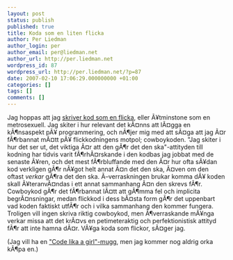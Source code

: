 ```yaml
---
layout: post
status: publish
published: true
title: Koda som en liten flicka
author: Per Liedman
author_login: per
author_email: per@liedman.net
author_url: http://per.liedman.net
wordpress_id: 87
wordpress_url: http://per.liedman.net/?p=87
date: 2007-02-10 17:06:29.000000000 +01:00
categories: []
tags: []
comments: []
---
```

Jag hoppas att jag <a href="http://headrush.typepad.com/creating_passionate_users/2006/03/code_like_a_gir.html">skriver kod som en flicka</a>, eller Ã¥tminstone som en metrosexuell. Jag skiter i hur relevant det kÃ¤nns att lÃ¤gga en kÃ¶nsaspekt pÃ¥ programmering, och nÃ¶jer mig med att sÃ¤ga att jag Ã¤r fÃ¶rbannat mÃ¤tt pÃ¥ flickkodningens motpol; cowboykoden. "Jag skiter i hur det ser ut, det viktiga Ã¤r att den gÃ¶r det den ska"-attityden till kodning har tidvis varit fÃ¶rhÃ¤rskande i den kodbas jag jobbat med de senaste Ã¥ren, och det mest fÃ¶rbluffande med den Ã¤r hur ofta sÃ¥dan kod verkligen gÃ¶r nÃ¥got helt annat Ã¤n det den ska, Ã¤ven om den oftast <em>verkar</em> gÃ¶ra det den ska. Ã–verraskningen brukar komma dÃ¥ koden skall Ã¥teranvÃ¤ndas i ett annat sammanhang Ã¤n den skrevs fÃ¶r. Cowboykod gÃ¶r det fÃ¶rbannat lÃ¤tt att gÃ¶mma fel och implicita begrÃ¤nsningar, medan flickkod i dess bÃ¤sta form gÃ¶r det uppenbart vad koden faktiskt utfÃ¶r och i vilka sammanhang den kommer fungera. Troligen vill ingen skriva riktig cowboykod, men Ã¶verraskande mÃ¥nga verkar missa att det krÃ¤vs en petimeteraktig och perfektionistisk attityd fÃ¶r att inte hamna dÃ¤r. VÃ¥ga koda som flickor, sÃ¤ger jag.

(Jag vill ha en <a href="http://www.cafepress.com/moderncoder.16539582">"Code lika a girl"-mugg</a>, men jag kommer nog aldrig orka kÃ¶pa en.)

